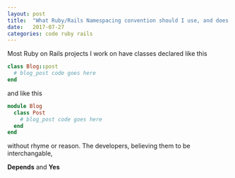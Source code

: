 ```yaml
---
layout: post
title:  "What Ruby/Rails Namespacing convention should I use, and does it matter?"
date:   2017-07-27
categories: code ruby rails
---
```


Most Ruby on Rails projects I work on have classes declared like this
```ruby
class Blog::post
  # blog_post code goes here
end
```
and like this
```ruby
module Blog
  class Post
    # blog_post code goes here
  end
end
```
without rhyme or reason. The developers, believing them to be interchangable, 

**Depends** and **Yes**
